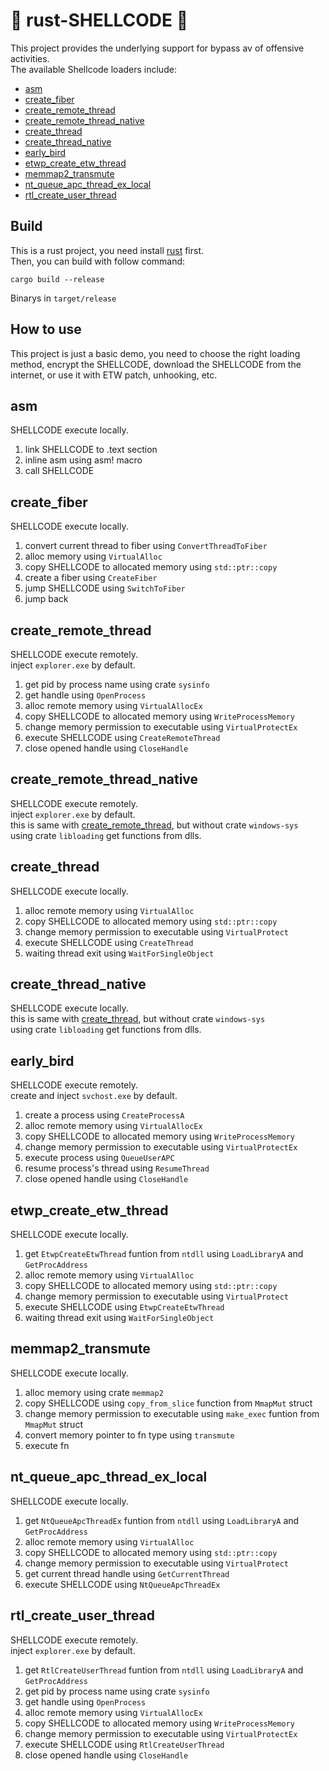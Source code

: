 # 🤖 rust-SHELLCODE 🤖

This project provides the underlying support for bypass av of offensive activities.  
The available Shellcode loaders include:
* [asm](#asm)
* [create_fiber](#create_fiber)
* [create_remote_thread](#create_remote_thread)
* [create_remote_thread_native](#create_remote_thread_native)
* [create_thread](#create_thread)
* [create_thread_native](#create_thread_native)
* [early_bird](#early_bird)
* [etwp_create_etw_thread](#etwp_create_etw_thread)
* [memmap2_transmute](#memmap2_transmute)
* [nt_queue_apc_thread_ex_local](#nt_queue_apc_thread_ex_local)
* [rtl_create_user_thread](#rtl_create_user_thread)

## Build

This is a rust project, you need install [rust](https://www.rust-lang.org/) first.  
Then, you can build with follow command:

```shell
cargo build --release
```

Binarys in `target/release`

## How to use

This project is just a basic demo, you need to choose the right loading method, 
encrypt the SHELLCODE, download the SHELLCODE from the internet, 
or use it with ETW patch, unhooking, etc.

## asm

SHELLCODE execute locally.
1. link SHELLCODE to .text section
2. inline asm using asm! macro
3. call SHELLCODE

## create_fiber

SHELLCODE execute locally.
1. convert current thread to fiber using `ConvertThreadToFiber`
2. alloc memory using `VirtualAlloc`
3. copy SHELLCODE to allocated memory using `std::ptr::copy`
4. create a fiber using `CreateFiber`
5. jump SHELLCODE using `SwitchToFiber`
6. jump back

## create_remote_thread

SHELLCODE execute remotely.  
inject `explorer.exe` by default.
1. get pid by process name using crate `sysinfo`
2. get handle using `OpenProcess`
3. alloc remote memory using `VirtualAllocEx`
4. copy SHELLCODE to allocated memory using `WriteProcessMemory`
5. change memory permission to executable using `VirtualProtectEx`
6. execute SHELLCODE using `CreateRemoteThread`
7. close opened handle using `CloseHandle`

## create_remote_thread_native

SHELLCODE execute remotely.  
inject `explorer.exe` by default.  
this is same with [create_remote_thread](#create_remote_thread), but without crate `windows-sys`  
using crate `libloading` get functions from dlls.

## create_thread

SHELLCODE execute locally.
1. alloc remote memory using `VirtualAlloc`
2. copy SHELLCODE to allocated memory using `std::ptr::copy`
3. change memory permission to executable using `VirtualProtect`
4. execute SHELLCODE using `CreateThread`
5. waiting thread exit using `WaitForSingleObject`

## create_thread_native

SHELLCODE execute locally.  
this is same with [create_thread](#create_thread), but without crate `windows-sys`  
using crate `libloading` get functions from dlls.

## early_bird

SHELLCODE execute remotely.  
create and inject `svchost.exe` by default.
1. create a process using `CreateProcessA`
2. alloc remote memory using `VirtualAllocEx`
3. copy SHELLCODE to allocated memory using `WriteProcessMemory`
4. change memory permission to executable using `VirtualProtectEx`
5. execute process using `QueueUserAPC`
6. resume process's thread using `ResumeThread`
7. close opened handle using `CloseHandle`

## etwp_create_etw_thread

SHELLCODE execute locally.
1. get `EtwpCreateEtwThread` funtion from `ntdll` using `LoadLibraryA` and `GetProcAddress`
2. alloc remote memory using `VirtualAlloc`
3. copy SHELLCODE to allocated memory using `std::ptr::copy`
4. change memory permission to executable using `VirtualProtect`
5. execute SHELLCODE using `EtwpCreateEtwThread`
6. waiting thread exit using `WaitForSingleObject`

## memmap2_transmute

SHELLCODE execute locally.
1. alloc memory using crate `memmap2`
2. copy SHELLCODE using `copy_from_slice` function from `MmapMut` struct
3. change memory permission to executable using `make_exec` funtion from `MmapMut` struct
4. convert memory pointer to fn type using `transmute`
5. execute fn

## nt_queue_apc_thread_ex_local

SHELLCODE execute locally.
1. get `NtQueueApcThreadEx` funtion from `ntdll` using `LoadLibraryA` and `GetProcAddress`
2. alloc remote memory using `VirtualAlloc`
3. copy SHELLCODE to allocated memory using `std::ptr::copy`
4. change memory permission to executable using `VirtualProtect`
5. get current thread handle using `GetCurrentThread`
6. execute SHELLCODE using `NtQueueApcThreadEx`

## rtl_create_user_thread

SHELLCODE execute remotely.  
inject `explorer.exe` by default.
1. get `RtlCreateUserThread` funtion from `ntdll` using `LoadLibraryA` and `GetProcAddress`
2. get pid by process name using crate `sysinfo`
3. get handle using `OpenProcess`
4. alloc remote memory using `VirtualAllocEx`
5. copy SHELLCODE to allocated memory using `WriteProcessMemory`
6. change memory permission to executable using `VirtualProtectEx`
7. execute SHELLCODE using `RtlCreateUserThread`
8. close opened handle using `CloseHandle`
